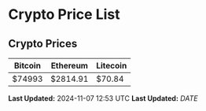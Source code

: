 # Crypto Price List

## Crypto Prices
| Bitcoin | Ethereum | Litecoin |
| ------- | -------- | -------- |
| $74993 | $2814.91 | $70.84 |
**Last Updated:** 2024-11-07 12:53 UTC
**Last Updated:** $DATE$
